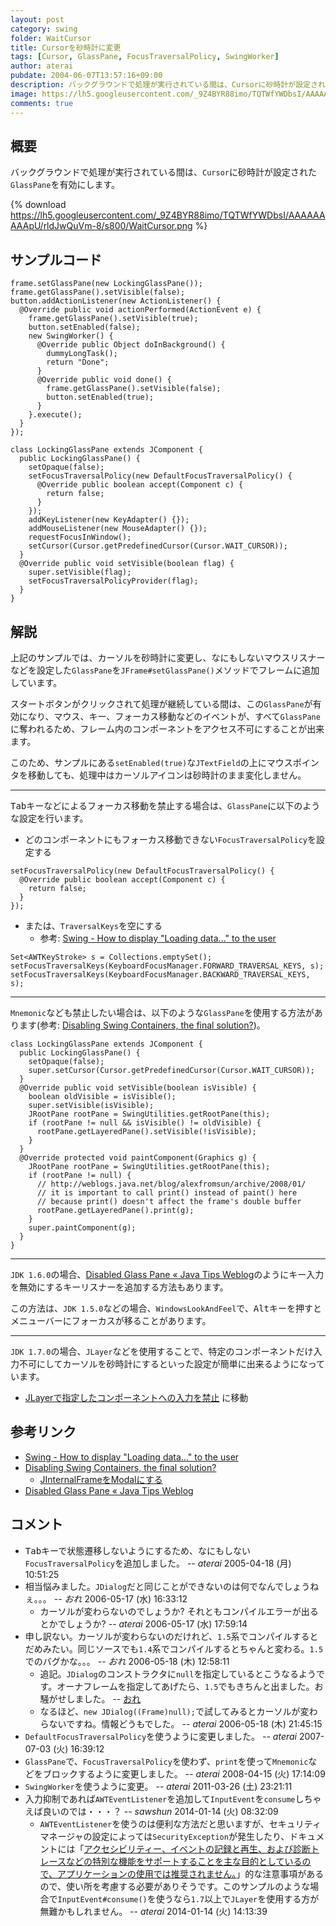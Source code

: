 ```yaml
---
layout: post
category: swing
folder: WaitCursor
title: Cursorを砂時計に変更
tags: [Cursor, GlassPane, FocusTraversalPolicy, SwingWorker]
author: aterai
pubdate: 2004-06-07T13:57:16+09:00
description: バックグラウンドで処理が実行されている間は、Cursorに砂時計が設定されたGlassPaneを有効にします。
image: https://lh5.googleusercontent.com/_9Z4BYR88imo/TQTWfYWDbsI/AAAAAAAAApU/rldJwQuVm-8/s800/WaitCursor.png
comments: true
---
```

## 概要
バックグラウンドで処理が実行されている間は、`Cursor`に砂時計が設定された`GlassPane`を有効にします。

{% download https://lh5.googleusercontent.com/_9Z4BYR88imo/TQTWfYWDbsI/AAAAAAAAApU/rldJwQuVm-8/s800/WaitCursor.png %}

## サンプルコード
<pre class="prettyprint"><code>frame.setGlassPane(new LockingGlassPane());
frame.getGlassPane().setVisible(false);
button.addActionListener(new ActionListener() {
  @Override public void actionPerformed(ActionEvent e) {
    frame.getGlassPane().setVisible(true);
    button.setEnabled(false);
    new SwingWorker() {
      @Override public Object doInBackground() {
        dummyLongTask();
        return "Done";
      }
      @Override public void done() {
        frame.getGlassPane().setVisible(false);
        button.setEnabled(true);
      }
    }.execute();
  }
});
</code></pre>

<pre class="prettyprint"><code>class LockingGlassPane extends JComponent {
  public LockingGlassPane() {
    setOpaque(false);
    setFocusTraversalPolicy(new DefaultFocusTraversalPolicy() {
      @Override public boolean accept(Component c) {
        return false;
      }
    });
    addKeyListener(new KeyAdapter() {});
    addMouseListener(new MouseAdapter() {});
    requestFocusInWindow();
    setCursor(Cursor.getPredefinedCursor(Cursor.WAIT_CURSOR));
  }
  @Override public void setVisible(boolean flag) {
    super.setVisible(flag);
    setFocusTraversalPolicyProvider(flag);
  }
}
</code></pre>

## 解説
上記のサンプルでは、カーソルを砂時計に変更し、なにもしないマウスリスナーなどを設定した`GlassPane`を`JFrame#setGlassPane()`メソッドでフレームに追加しています。

スタートボタンがクリックされて処理が継続している間は、この`GlassPane`が有効になり、マウス、キー、フォーカス移動などのイベントが、すべて`GlassPane`に奪われるため、フレーム内のコンポーネントをアクセス不可にすることが出来ます。

このため、サンプルにある`setEnabled(true)`な`JTextField`の上にマウスポインタを移動しても、処理中はカーソルアイコンは砂時計のまま変化しません。

- - - -
<kbd>Tab</kbd>キーなどによるフォーカス移動を禁止する場合は、`GlassPane`に以下のような設定を行います。

- どのコンポーネントにもフォーカス移動できない`FocusTraversalPolicy`を設定する

<!-- dummy comment line for breaking list -->

<pre class="prettyprint"><code>setFocusTraversalPolicy(new DefaultFocusTraversalPolicy() {
  @Override public boolean accept(Component c) {
    return false;
  }
});
</code></pre>

- または、`TraversalKeys`を空にする
    - 参考: [Swing - How to display "Loading data..." to the user](https://community.oracle.com/thread/1375257)

<!-- dummy comment line for breaking list -->

<pre class="prettyprint"><code>Set&lt;AWTKeyStroke&gt; s = Collections.emptySet();
setFocusTraversalKeys(KeyboardFocusManager.FORWARD_TRAVERSAL_KEYS, s);
setFocusTraversalKeys(KeyboardFocusManager.BACKWARD_TRAVERSAL_KEYS, s);
</code></pre>

- - - -
`Mnemonic`なども禁止したい場合は、以下のような`GlassPane`を使用する方法があります(参考: [Disabling Swing Containers, the final solution?](http://weblogs.java.net/blog/alexfromsun/archive/2008/01/))。

<pre class="prettyprint"><code>class LockingGlassPane extends JComponent {
  public LockingGlassPane() {
    setOpaque(false);
    super.setCursor(Cursor.getPredefinedCursor(Cursor.WAIT_CURSOR));
  }
  @Override public void setVisible(boolean isVisible) {
    boolean oldVisible = isVisible();
    super.setVisible(isVisible);
    JRootPane rootPane = SwingUtilities.getRootPane(this);
    if (rootPane != null &amp;&amp; isVisible() != oldVisible) {
      rootPane.getLayeredPane().setVisible(!isVisible);
    }
  }
  @Override protected void paintComponent(Graphics g) {
    JRootPane rootPane = SwingUtilities.getRootPane(this);
    if (rootPane != null) {
      // http://weblogs.java.net/blog/alexfromsun/archive/2008/01/
      // it is important to call print() instead of paint() here
      // because print() doesn't affect the frame's double buffer
      rootPane.getLayeredPane().print(g);
    }
    super.paintComponent(g);
  }
}
</code></pre>

- - - -
`JDK 1.6.0`の場合、[Disabled Glass Pane « Java Tips Weblog](http://tips4java.wordpress.com/2008/11/07/disabled-glass-pane/)のようにキー入力を無効にするキーリスナーを追加する方法もあります。

この方法は、`JDK 1.5.0`などの場合、`WindowsLookAndFeel`で、<kbd>Alt</kbd>キーを押すとメニューバーにフォーカスが移ることがあります。

- - - -
`JDK 1.7.0`の場合、`JLayer`などを使用することで、特定のコンポーネントだけ入力不可にしてカーソルを砂時計にするといった設定が簡単に出来るようになっています。

- [JLayerで指定したコンポーネントへの入力を禁止](http://ateraimemo.com/Swing/DisableInputLayer.html) に移動

<!-- dummy comment line for breaking list -->

## 参考リンク
- [Swing - How to display "Loading data..." to the user](https://community.oracle.com/thread/1375257)
- [Disabling Swing Containers, the final solution?](http://weblogs.java.net/blog/alexfromsun/archive/2008/01/)
    - [JInternalFrameをModalにする](http://ateraimemo.com/Swing/ModalInternalFrame.html)
- [Disabled Glass Pane « Java Tips Weblog](http://tips4java.wordpress.com/2008/11/07/disabled-glass-pane/)

<!-- dummy comment line for breaking list -->

## コメント
- <kbd>Tab</kbd>キーで状態遷移しないようにするため、なにもしない`FocusTraversalPolicy`を追加しました。 -- *aterai* 2005-04-18 (月) 10:51:25
- 相当悩みました。`JDialog`だと同じことができないのは何でなんでしょうねぇ。。。 -- *おれ* 2006-05-17 (水) 16:33:12
    - カーソルが変わらないのでしょうか? それともコンパイルエラーが出るとかでしょうか? -- *aterai* 2006-05-17 (水) 17:59:14
- 申し訳ない。カーソルが変わらないのだけれど、`1.5`系でコンパイルするとだめみたい。同じソースでも`1.4`系でコンパイルするとちゃんと変わる。`1.5`でのバグかな。。。 -- *おれ* 2006-05-18 (木) 12:58:11
    - 追記。`JDialog`のコンストラクタに`null`を指定しているとこうなるようです。オーナフレームを指定してあげたら、`1.5`でもきちんと出ました。お騒がせしました。 -- [おれ](http://ateraimemo.com/おれ.html)
    - なるほど、`new JDialog((Frame)null);`で試してみるとカーソルが変わらないですね。情報どうもでした。 -- *aterai* 2006-05-18 (木) 21:45:15
- `DefaultFocusTraversalPolicy`を使うように変更しました。 -- *aterai* 2007-07-03 (火) 16:39:12
- `GlassPane`で、`FocusTraversalPolicy`を使わず、`print`を使って`Mnemonic`などをブロックするように変更しました。 -- *aterai* 2008-04-15 (火) 17:14:09
- `SwingWorker`を使うように変更。 -- *aterai* 2011-03-26 (土) 23:21:11
- 入力抑制であれば`AWTEventListener`を追加して`InputEvent`を`consume`しちゃえば良いのでは・・・？ -- *sawshun* 2014-01-14 (火) 08:32:09
    - `AWTEventListener`を使うのは便利な方法だと思いますが、セキュリティマネージャの設定によっては`SecurityException`が発生したり、ドキュメントには「[アクセシビリティー、イベントの記録と再生、および診断トレースなどの特別な機能をサポートすることを主な目的としているので、アプリケーションの使用では推奨されません。](http://docs.oracle.com/javase/jp/7/api/java/awt/Toolkit.html#addAWTEventListener%28java.awt.event.AWTEventListener,%20long%29)」的な注意事項があるので、使い所を考慮する必要がありそうです。このサンプルのような場合で`InputEvent#consume()`を使うなら`1.7`以上で`JLayer`を使用する方が無難かもしれません。 -- *aterai* 2014-01-14 (火) 14:13:39

<!-- dummy comment line for breaking list -->

